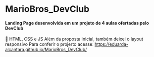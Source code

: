 # MarioBros_DevClub
#### Landing Page desenvolvida em um projeto de 4 aulas ofertadas pelo DevClub
:hammer: HTML, CSS e JS
Além da proposta inicial, também deixei o layout responsivo
Para conferir o projerto acesse: https://eduarda-alcantara.github.io/MarioBros_DevClub/
